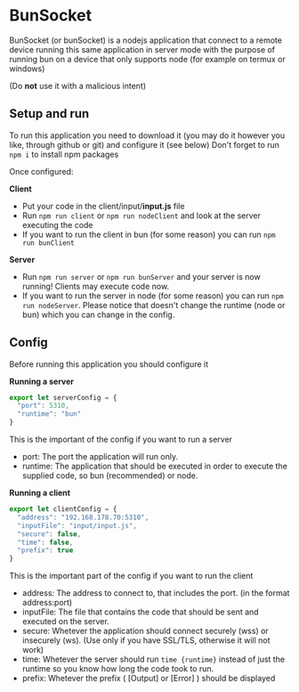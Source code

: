 # BunSocket
BunSocket (or bunSocket) is a nodejs application that connect to a remote device running this same application in server mode with the purpose of running bun on a device that only supports node (for example on termux or windows)

(Do **not** use it with a malicious intent)

## Setup and run
To run this application you need to download it (you may do it however you like, through github or git) and configure it (see below)
Don't forget to run `npm i` to install npm packages

Once configured:

  **Client**
  - Put your code in the client/input/**input.js** file
  - Run `npm run client` or `npm run nodeClient` and look at the server executing the code
  - If you want to run the client in bun (for some reason) you can run `npm run bunClient`

  **Server**
  - Run `npm run server` or `npm run bunServer` and your server is now running! Clients may execute code now.
  - If you want to run the server in node (for some reason) you can run `npm run nodeServer`. Please notice that doesn't change the runtime (node or bun) which you can change in the config.

## Config
Before running this application you should configure it

 **Running a server**
  ```js
  export let serverConfig = {
    "port": 5310,
    "runtime": "bun"
  }
  ```
  This is the important of the config if you want to run a server
  - port: The port the application will run only.
  - runtime: The application that should be executed in order to execute the supplied code, so bun (recommended) or node.

  **Running a client**
  ```js
  export let clientConfig = {
    "address": "192.168.178.70:5310",
    "inputFile": "input/input.js",
    "secure": false,
    "time": false,
    "prefix": true
  }
  ```
  This is the important part of the config if you want to run the client
  - address: The address to connect to, that includes the port. (in the format address:port)
  - inputFile: The file that contains the code that should be sent and executed on the server.
  - secure: Whetever the application should connect securely (wss) or insecurely (ws). (Use only if you have SSL/TLS, otherwise it will not work)
  - time: Whetever the server should run `time {runtime}` instead of just the runtime so you know how long the code took to run.
  - prefix: Whetever the prefix ( [Output] or [Error] ) should be displayed
